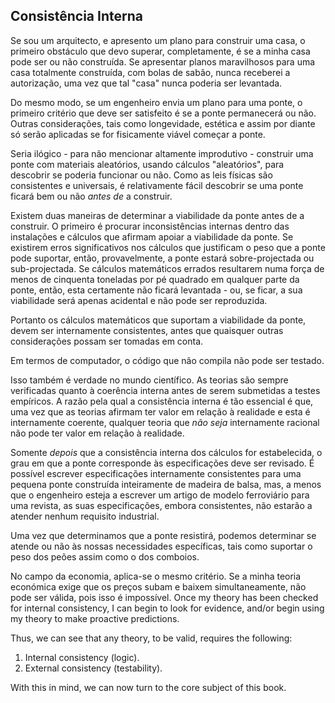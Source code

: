 ## Consistência Interna

Se sou um arquitecto, e apresento um plano para construir uma casa, o primeiro obstáculo que devo superar, completamente, é se a minha casa pode ser ou não construída. Se apresentar planos maravilhosos para uma casa totalmente construída, com bolas de sabão, nunca receberei a autorização, uma vez que tal "casa" nunca poderia ser levantada.

Do mesmo modo, se um engenheiro envia um plano para uma ponte, o primeiro critério que deve ser satisfeito é se a ponte permanecerá ou não. Outras considerações, tais como longevidade, estética e assim por diante só serão aplicadas se for fisicamente viável começar a ponte.

Seria ilógico - para não mencionar altamente improdutivo - construir uma ponte com materiais aleatórios, usando cálculos "aleatórios", para descobrir se poderia funcionar ou não. Como as leis físicas são consistentes e universais, é relativamente fácil descobrir se uma ponte ficará bem ou não *antes de* a construir.

Existem duas maneiras de determinar a viabilidade da ponte antes de a construir. O primeiro é procurar inconsistências internas dentro das instalações e cálculos que afirmam apoiar a viabilidade da ponte. Se existirem erros significativos nos cálculos que justificam o peso que a ponte pode suportar, então, provavelmente, a ponte estará sobre-projectada ou sub-projectada. Se cálculos matemáticos errados resultarem numa força de menos de cinquenta toneladas por pé quadrado em qualquer parte da ponte, então, esta certamente não ficará levantada - ou, se ficar, a sua viabilidade será apenas acidental e não pode ser reproduzida.

Portanto os cálculos matemáticos que suportam a viabilidade da ponte, devem ser internamente consistentes, antes que quaisquer outras considerações possam ser tomadas em conta.

Em termos de computador, o código que não compila não pode ser testado.

Isso também é verdade no mundo científico. As teorias são sempre verificadas quanto à coerência interna antes de serem submetidas a testes empíricos. A razão pela qual a consistência interna é tão essencial é que, uma vez que as teorias afirmam ter valor em relação à realidade e esta é internamente coerente, qualquer teoria que *não seja* internamente racional não pode ter valor em relação à realidade.

Somente *depois* que a consistência interna dos cálculos for estabelecida, o grau em que a ponte corresponde às especificações deve ser revisado. É possível escrever especificações internamente consistentes para uma pequena ponte construída inteiramente de madeira de balsa, mas, a menos que o engenheiro esteja a escrever um artigo de modelo ferroviário para uma revista, as suas especificações, embora consistentes, não estarão a atender nenhum requisito industrial.

Uma vez que determinamos que a ponte resistirá, podemos determinar se atende ou não às nossas necessidades específicas, tais como suportar o peso dos peões assim como o dos comboios.

No campo da economia, aplica-se o mesmo critério. Se a minha teoria económica exige que os preços subam e baixem simultaneamente, não pode ser válida, pois isso é impossível. Once my theory has been checked for internal consistency, I can begin to look for evidence, and/or begin using my theory to make proactive predictions.

Thus, we can see that any theory, to be valid, requires the following:

1. Internal consistency (logic).
2. External consistency (testability).

With this in mind, we can now turn to the core subject of this book.